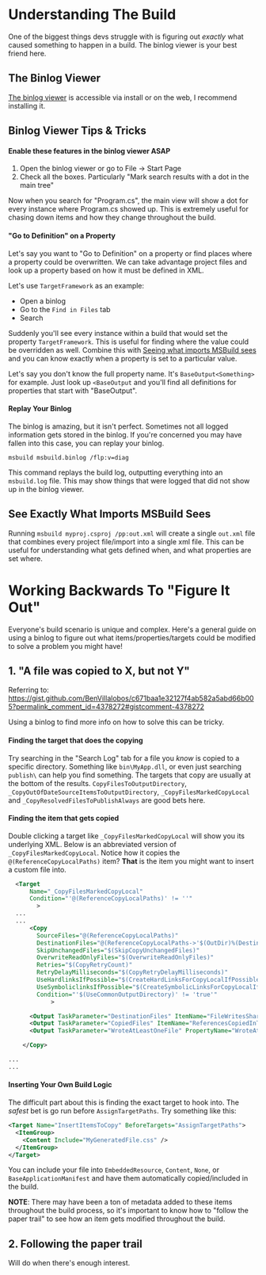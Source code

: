 # Understanding The Build
One of the biggest things devs struggle with is figuring out _exactly_ what caused something to happen in a build. The binlog viewer is your best friend here.

## The Binlog Viewer
[The binlog viewer](https://aka.ms/msbuild/binlog) is accessible via install or on the web, I recommend installing it.

## Binlog Viewer Tips & Tricks

#### Enable these features in the binlog viewer ASAP
1. Open the binlog viewer or go to File -> Start Page
1. Check all the boxes. Particularly "Mark search results with a dot in the main tree"

Now when you search for "Program.cs", the main view will show a dot for every instance where Program.cs showed up. This is extremely useful for chasing down items and how they change throughout the build.

#### "Go to Definition" on a Property
Let's say you want to "Go to Definition" on a property or find places where a property could be overwritten. We can take advantage project files and look up a property based on how it must be defined in XML.

Let's use `TargetFramework` as an example:

- Open a binlog
- Go to the `Find in Files` tab
- Search <TargetFramework>

Suddenly you'll see every instance within a build that would set the property `TargetFramework`. This is useful for finding where the value could be overridden as well. Combine this with [Seeing what imports MSBuild sees]() and you can know exactly when a property is set to a particular value.

Let's say you don't know the full property name. It's `BaseOutput<Something>` for example. Just look up `<BaseOutput` and you'll find all definitions for properties that start with "BaseOutput".

#### Replay Your Binlog
The binlog is amazing, but it isn't perfect. Sometimes not all logged information gets stored in the binlog. If you're concerned you may have fallen into this case, you can replay your binlog.

`msbuild msbuild.binlog /flp:v=diag`

This command replays the build log, outputting everything into an `msbuild.log` file. This may show things that were logged that did not show up in the binlog viewer.

## See Exactly What Imports MSBuild Sees
Running `msbuild myproj.csproj /pp:out.xml` will create a single `out.xml` file that combines every project file/import into a single xml file. This can be useful for understanding what gets defined when, and what properties are set where.


# Working Backwards To "Figure It Out"
Everyone's build scenario is unique and complex. Here's a general guide on using a binlog to figure out what items/properties/targets could be modified to solve a problem you might have!

## 1. "A file was copied to X, but not Y"
Referring to: https://gist.github.com/BenVillalobos/c671baa1e32127f4ab582a5abd66b005?permalink_comment_id=4378272#gistcomment-4378272

Using a binlog to find more info on how to solve this can be tricky.

#### Finding the target that does the copying
Try searching in the "Search Log" tab for a file you _know_ is copied to a specific directory. Something like `bin\MyApp.dll`, or even just searching `publish\` can help you find something. The targets that copy are usually at the bottom of the results. `CopyFilesToOutputDirectory`, `_CopyOutOfDateSourceItemsToOutputDirectory`, `_CopyFilesMarkedCopyLocal` and `_CopyResolvedFilesToPublishAlways` are good bets here.

#### Finding the item that gets copied
Double clicking a target like `_CopyFilesMarkedCopyLocal` will show you its underlying XML. Below is an abbreviated version of `_CopyFilesMarkedCopyLocal`. Notice how it copies the `@(ReferenceCopyLocalPaths)` item? **That** is the item you might want to insert a custom file into.

```xml
  <Target
      Name="_CopyFilesMarkedCopyLocal"
      Condition="'@(ReferenceCopyLocalPaths)' != ''"
        >
  ...
  ...
      <Copy
        SourceFiles="@(ReferenceCopyLocalPaths)"
        DestinationFiles="@(ReferenceCopyLocalPaths->'$(OutDir)%(DestinationSubDirectory)%(Filename)%(Extension)')"
        SkipUnchangedFiles="$(SkipCopyUnchangedFiles)"
        OverwriteReadOnlyFiles="$(OverwriteReadOnlyFiles)"
        Retries="$(CopyRetryCount)"
        RetryDelayMilliseconds="$(CopyRetryDelayMilliseconds)"
        UseHardlinksIfPossible="$(CreateHardLinksForCopyLocalIfPossible)"
        UseSymboliclinksIfPossible="$(CreateSymbolicLinksForCopyLocalIfPossible)"
        Condition="'$(UseCommonOutputDirectory)' != 'true'"
            >

      <Output TaskParameter="DestinationFiles" ItemName="FileWritesShareable"/>
      <Output TaskParameter="CopiedFiles" ItemName="ReferencesCopiedInThisBuild"/>
      <Output TaskParameter="WroteAtLeastOneFile" PropertyName="WroteAtLeastOneFile"/>

    </Copy>

...
...
```

#### Inserting Your Own Build Logic
The difficult part about this is finding the exact target to hook into. The _safest_ bet is go run before `AssignTargetPaths`. Try something like this:

```xml
<Target Name="InsertItemsToCopy" BeforeTargets="AssignTargetPaths">
  <ItemGroup>
    <Content Include="MyGeneratedFile.css" />
  </ItemGroup>
</Target>
```

You can include your file into `EmbeddedResource`, `Content`, `None`, or `BaseApplicationManifest` and have them automatically copied/included in the build.

**NOTE**: There may have been a ton of metadata added to these items throughout the build process, so it's important to know how to "follow the paper trail" to see how an item gets modified throughout the build.

## 2. Following the paper trail
Will do when there's enough interest.
